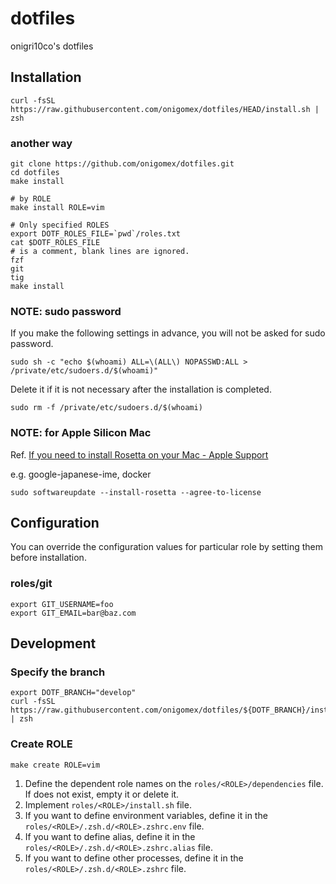 # dotfiles
onigri10co's dotfiles



## Installation
```
curl -fsSL https://raw.githubusercontent.com/onigomex/dotfiles/HEAD/install.sh | zsh
```

### another way
```
git clone https://github.com/onigomex/dotfiles.git
cd dotfiles
make install

# by ROLE
make install ROLE=vim

# Only specified ROLES
export DOTF_ROLES_FILE=`pwd`/roles.txt
cat $DOTF_ROLES_FILE
# is a comment, blank lines are ignored.
fzf
git
tig
make install
```


### NOTE: sudo password
If you make the following settings in advance, you will not be asked for sudo password.

```
sudo sh -c "echo $(whoami) ALL=\(ALL\) NOPASSWD:ALL > /private/etc/sudoers.d/$(whoami)"
```

Delete it if it is not necessary after the installation is completed.

```
sudo rm -f /private/etc/sudoers.d/$(whoami)
```


### NOTE: for Apple Silicon Mac
Ref. [If you need to install Rosetta on your Mac - Apple Support](https://support.apple.com/en-us/HT211861)

e.g. google-japanese-ime, docker

```
sudo softwareupdate --install-rosetta --agree-to-license
```



## Configuration
You can override the configuration values for particular role by setting them before installation.

### roles/git
```
export GIT_USERNAME=foo
export GIT_EMAIL=bar@baz.com
```



## Development
### Specify the branch
```
export DOTF_BRANCH="develop"
curl -fsSL https://raw.githubusercontent.com/onigomex/dotfiles/${DOTF_BRANCH}/install.sh | zsh
```


### Create ROLE
```
make create ROLE=vim
```

1. Define the dependent role names on the `roles/<ROLE>/dependencies` file. If does not exist, empty it or delete it.
1. Implement `roles/<ROLE>/install.sh` file.
1. If you want to define environment variables, define it in the `roles/<ROLE>/.zsh.d/<ROLE>.zshrc.env` file.
1. If you want to define alias, define it in the `roles/<ROLE>/.zsh.d/<ROLE>.zshrc.alias` file.
1. If you want to define other processes, define it in the `roles/<ROLE>/.zsh.d/<ROLE>.zshrc` file.


